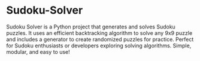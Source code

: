 # Sudoku-Solver
Sudoku Solver is a Python project that generates and solves Sudoku puzzles. It uses an efficient backtracking algorithm to solve any 9x9 puzzle and includes a generator to create randomized puzzles for practice. Perfect for Sudoku enthusiasts or developers exploring solving algorithms. Simple, modular, and easy to use!
